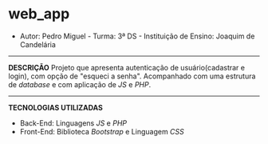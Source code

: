 # web_app
- Autor: Pedro Miguel - Turma: 3ª DS - Instituição de Ensino: Joaquim de Candelária
_____________

**DESCRIÇÃO**
Projeto que apresenta autenticação de usuário(cadastrar e login), com opção de "esqueci a senha". Acompanhado com uma estrutura de *database* e com aplicação de *JS* e *PHP*.
_____________

**TECNOLOGIAS UTILIZADAS**
- Back-End: Linguagens *JS* e *PHP*
- Front-End: Biblioteca *Bootstrap* e Linguagem *CSS*

